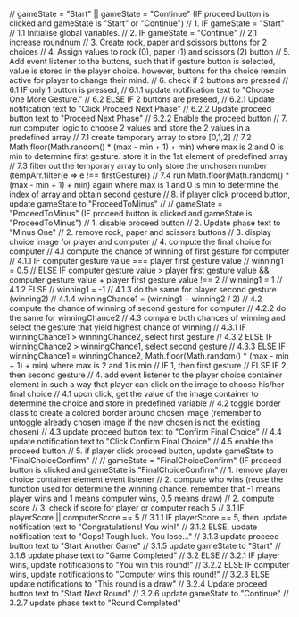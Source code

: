 // gameState = "Start" || gameState = "Continue" (IF proceed button is clicked and gameState is "Start" or "Continue")
// 1. IF gameState = "Start"
//    1.1 Initialise global variables. 
// 2. IF gameState = "Continue"
//    2.1 increase roundnum
// 3. Create rock, paper and scissors buttons for 2 choices
// 4. Assign values to rock (0), paper (1) and scissors (2) button
// 5. Add event listener to the buttons, such that if gesture button is selected, value is stored in the player choice. however, buttons for the choice remain active for player to change their mind. 
// 6. check if 2 buttons are pressed
//    6.1 IF only 1 button is pressed, 
//        6.1.1 update notification text to "Choose One More Gesture."
//    6.2 ELSE IF 2 buttons are preseed,
//        6.2.1 Update notification text to "Click Proceed Next Phase"
//        6.2.2 Update proceed button text to "Proceed Next Phase"
//        6.2.2 Enable the proceed button
// 7. run computer logic to choose 2 values and store the 2 values in a predefined array
//    7.1 create temporary array to store [0,1,2]
//    7.2 Math.floor(Math.random() * (max - min + 1) + min) where max is 2 and 0 is min to determine first gesture. store it in the 1st element of predefined array
//    7.3 filter out the temporary array to only store the unchosen number (tempArr.filter(e => e !== firstGesture))
//    7.4 run Math.floor(Math.random() * (max - min + 1) + min) again where max is 1 and 0 is min to determine the index of array and obtain second gesture
// 8. if player click proceed button, update gameState to "ProceedToMinus"
//
// gameState = "ProceedToMinus" (IF proceed button is clicked and gameState is "ProceedToMinus")
// 1. disable proceed button
// 2. Update phase text to "Minus One"
// 2. remove rock, paper and scissors buttons 
// 3. display choice image for player and computer
// 4. compute the final choice for computer
//    4.1 compute the chance of winning of first gesture for computer
//        4.1.1 IF computer gesture value === player first gesture value
//                  winning1 = 0.5
//              ELSE IF computer gesture value > player first gesture value && computer gesture value + player first gesture value !== 2
//                  winning1 = 1
//        4.1.2 ELSE 
//                  winning1 = -1 
//        4.1.3 do the same for player second gesture (winning2)
//        4.1.4 winningChance1 = (winning1 + winning2 / 2)
//    4.2 compute the chance of winning of second gesture for computer
//        4.2.2 do the same for winningChance2
//    4.3 compare both chances of winning and select the gesture that yield highest chance of winning
//        4.3.1 IF winningChance1 > winningChance2, select first gesture
//        4.3.2 ELSE IF winningChance2 > winningChance1, select second gesture
//        4.3.3 ELSE IF winningChance1 = winningChance2, Math.floor(Math.random() * (max - min + 1) + min) where max is 2 and 1 is min
//              IF 1, then first gesture
//              ELSE IF 2, then second gesture
// 4. add event listener to the player choice container element in such a way that player can click on the image to choose his/her final choice
//    4.1 upon click, get the value of the image container to determine the choice and store in predefined variable
//    4.2 toggle border class to create a colored border around chosen image (remember to untoggle already chosen image if the new chosen is not the existing chosen)
//    4.3 update proceed button text to "Confirm Final Choice"
//    4.4 update notification text to "Click Confirm Final Choice"
//    4.5 enable the proceed button
// 5. if player click proceed button, update gameState to "FinalChoiceConfirm"
//
// gameState = "FinalChoiceConfirm" (IF proceed button is clicked and gameState is "FinalChoiceConfirm"
// 1. remove player choice container element event listener
// 2. compute who wins (reuse the function used for determine the winning chance. remember that -1 means player wins and 1 means computer wins, 0.5 means draw)
// 2. compute score 
// 3. check if score for player or computer reach 5
//    3.1 IF playerScore || computerScore == 5
//        3.1.1 IF playerScore == 5, then update notification text to "Congratulations! You win!"
//        3.1.2 ELSE, update notification text to "Oops! Tough luck. You lose..."
//        3.1.3 update proceed button text to "Start Another Game"
//        3.1.5 update gameState to "Start"
//        3.1.6 update phase text to "Game Completed"
//    3.2 ELSE 
//        3.2.1 IF player wins, update notifications to "You win this round!"
//        3.2.2 ELSE IF computer wins, update notifications to "Computer wins this round!"
//        3.2.3 ELSE update notifications to "This round is a draw"
//        3.2.4 Update proceed button text to "Start Next Round"
//        3.2.6 update gameState to "Continue"
//        3.2.7 update phase text to "Round Completed"